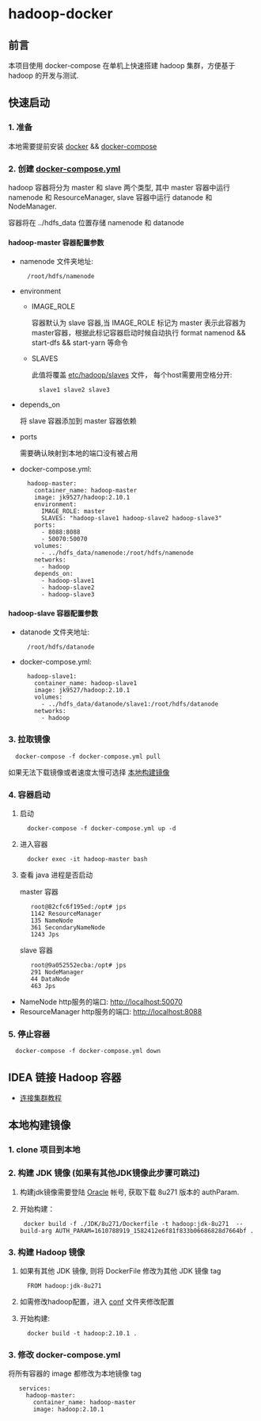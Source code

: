 # **hadoop-docker**

## **前言**

本项目使用 docker-compose 在单机上快速搭建  hadoop 集群，方便基于 hadoop 的开发与测试.

## **快速启动**

### **1. 准备**

本地需要提前安装 [docker](https://docs.docker.com/engine/install/) && [docker-compose](https://docs.docker.com/compose/install/)

### **2. 创建 [docker-compose.yml](docker-compose.yml)**

hadoop 容器将分为 master 和 slave 两个类型, 其中 master 容器中运行 namenode 和 ResourceManager, slave 容器中运行 datanode 和 NodeManager.

容器将在 ../hdfs_data 位置存储 namenode 和 datanode

#### **hadoop-master 容器配置参数**

- namenode 文件夹地址:

   ```
     /root/hdfs/namenode
   ```

- environment

    - IMAGE_ROLE
      
        容器默认为 slave 容器,当 IMAGE_ROLE 标记为 master 表示此容器为master容器，根据此标记容器启动时候自动执行 format namenod && start-dfs && start-yarn 等命令

    - SLAVES

        此值将覆盖 [etc/hadoop/slaves](https://hadoop.apache.org/docs/r2.10.1/hadoop-project-dist/hadoop-common/ClusterSetup.html) 文件， 每个host需要用空格分开:

        ```
          slave1 slave2 slave3
        ```

- depends_on

    将 slave 容器添加到 master 容器依赖

- ports

    需要确认映射到本地的端口没有被占用

- docker-compose.yml:

  ```
    hadoop-master:
      container_name: hadoop-master
      image: jk9527/hadoop:2.10.1
      environment:
        IMAGE_ROLE: master
        SLAVES: "hadoop-slave1 hadoop-slave2 hadoop-slave3"
      ports: 
        - 8088:8088
        - 50070:50070
      volumes:
        - ../hdfs_data/namenode:/root/hdfs/namenode
      networks:
        - hadoop
      depends_on:
        - hadoop-slave1
        - hadoop-slave2
        - hadoop-slave3
  ```

#### **hadoop-slave 容器配置参数**

- datanode 文件夹地址:

   ```
     /root/hdfs/datanode
   ```

- docker-compose.yml:

  ```
    hadoop-slave1:
      container_name: hadoop-slave1
      image: jk9527/hadoop:2.10.1
      volumes:
        - ../hdfs_data/datanode/slave1:/root/hdfs/datanode
      networks:
        - hadoop
  ```

### **3. 拉取镜像**

```
  docker-compose -f docker-compose.yml pull
```

如果无法下载镜像或者速度太慢可选择 [本地构建镜像](#本地构建镜像)

### **4. 容器启动**

1. 启动

   ```
     docker-compose -f docker-compose.yml up -d
   ```

2. 进入容器

   ```
     docker exec -it hadoop-master bash
   ```
3. 查看 java 进程是否启动

    master 容器

   ```
      root@82cfc6f195ed:/opt# jps
      1142 ResourceManager
      135 NameNode
      361 SecondaryNameNode
      1243 Jps
   ```
    slave 容器

   ```
      root@9a052552ecba:/opt# jps
      291 NodeManager
      44 DataNode
      463 Jps
   ```
- NameNode http服务的端口: [http://localhost:50070](http://localhost:50070)
- ResourceManager http服务的端口: [http://localhost:8088](http://localhost:8088)

### **5. 停止容器**

```
  docker-compose -f docker-compose.yml down
```

## **IDEA 链接 Hadoop 容器**

- [连接集群教程](./docs/idea.md)

## **本地构建镜像**

### **1. clone 项目到本地**

### **2. 构建 JDK 镜像** (如果有其他JDK镜像此步骤可跳过)

1. 构建jdk镜像需要登陆 [Oracle](https://www.oracle.com/java/technologies/javase-downloads.html) 帐号, 获取下载 8u271 版本的 authParam.

2. 开始构建：

   ```
    docker build -f ./JDK/8u271/Dockerfile -t hadoop:jdk-8u271  --build-arg AUTH_PARAM=1610788919_1582412e6f81f833b06686828d7664bf . 
   ```

### **3. 构建 Hadoop 镜像** 

1. 如果有其他 JDK 镜像, 则将 DockerFile 修改为其他 JDK 镜像 tag

   ```
     FROM hadoop:jdk-8u271
   ```

2. 如需修改hadoop配置，进入 [conf](./conf) 文件夹修改配置

3. 开始构建:

   ```
     docker build -t hadoop:2.10.1 .
   ```

### **3. 修改 docker-compose.yml**

将所有容器的 image 都修改为本地镜像 tag

```
   services:
     hadoop-master:
       container_name: hadoop-master
       image: hadoop:2.10.1
```
